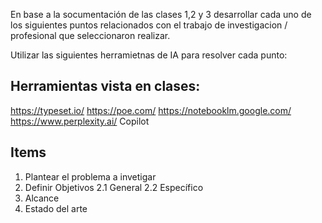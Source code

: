 En base a la socumentación de las clases 1,2 y 3 desarrollar cada uno de los siguientes puntos relacionados con el trabajo de investigacion / profesional que seleccionaron realizar. 

Utilizar las siguientes herramietnas de IA para resolver cada punto: 


## Herramientas vista en clases: 

https://typeset.io/
https://poe.com/
https://notebooklm.google.com/
https://www.perplexity.ai/
Copilot


## Items 

1. Plantear el problema a invetigar
2. Definir Objetivos
2.1 General 
2.2 Específico 
3. Alcance
4. Estado del arte


